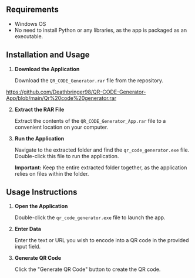 ## Requirements

- Windows OS
- No need to install Python or any libraries, as the app is packaged as an executable.

## Installation and Usage

1. **Download the Application**

   Download the `QR_CODE_Generator.rar` file from the repository.

https://github.com/Deathbringer98/QR-CODE-Generator-App/blob/main/Qr%20code%20generator.rar

2. **Extract the RAR File**

   Extract the contents of the `QR_CODE_Generator_App.rar` file to a convenient location on your computer.

3. **Run the Application**

   Navigate to the extracted folder and find the `qr_code_generator.exe` file. Double-click this file to run the application.

   **Important:** Keep the entire extracted folder together, as the application relies on files within the folder.

## Usage Instructions

1. **Open the Application**

   Double-click the `qr_code_generator.exe` file to launch the app.

2. **Enter Data**

   Enter the text or URL you wish to encode into a QR code in the provided input field.

3. **Generate QR Code**

   Click the "Generate QR Code" button to create the QR code.
